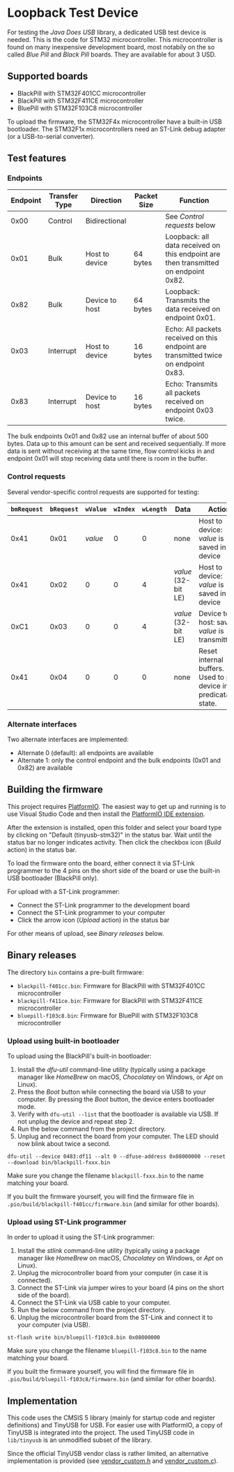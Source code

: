 # Loopback Test Device

For testing the *Java Does USB* library, a dedicated USB test device is needed. This is the code for STM32 microcontroller. This microcontroller is found on many inexpensive development board, most notabily on the so called *Blue Pill* and *Black Pill* boards. They are available for about 3 USD.

## Supported boards

- BlackPill with STM32F401CC microcontroller
- BlackPill with STM32F411CE microcontroller
- BluePill with STM32F103C8 microcontroller

To upload the firmware, the STM32F4x microcontroller have a built-in USB bootloader. The STM32F1x microcontrollers need an ST-Link debug adapter (or a USB-to-serial converter).


## Test features

### Endpoints

| Endpoint | Transfer Type | Direction | Packet Size | Function |
| - | - | - | - | - |
| 0x00 | Control | Bidirectional |  | See *Control requests* below |
| 0x01 | Bulk | Host to device | 64 bytes | Loopback: all data received on this endpoint are then transmitted on endpoint 0x82. |
| 0x82 | Bulk | Device to host | 64 bytes |  Loopback: Transmits the data received on endpoint 0x01. |
| 0x03 | Interrupt | Host to device | 16 bytes |  Echo: All packets received on this endpoint are transmitted twice on endpoint 0x83. |
| 0x83 | Interrupt | Device to host | 16 bytes |  Echo: Transmits all packets received on endpoint 0x03 twice. |

The bulk endpoints 0x01 and 0x82 use an internal buffer of about 500 bytes. Data up to this amount can be sent and received sequentially. If more data is sent without receiving at the same time, flow control kicks in and endpoint 0x01 will stop receiving data until there is room in the buffer.


### Control requests

Several vendor-specific control requests are supported for testing:

| `bmRequest` | `bRequest` | `wValue` | `wIndex` | `wLength` | Data | Action |
| - | - | - | - | - | - | - |
| 0x41 | 0x01 | *value* | 0 | 0 | none | Host to device: *value* is saved in device |
| 0x41 | 0x02 | 0 | 0 | 4 | *value* (32-bit LE) | Host to device: *value* is saved in device |
| 0xC1 | 0x03 | 0 | 0 | 4 | *value* (32-bit LE) | Device to host: saved *value* is transmitted |
| 0x41 | 0x04 | 0 | 0 | 0 | none | Reset internal buffers. Used to put device in a predicatable state. |

### Alternate interfaces

Two alternate interfaces are implemented:

- Alternate 0 (default): all endpoints are available
- Alternate 1: only the control endpoint and the bulk endpoints (0x01 and 0x82) are available


## Building the firmware

This project requires [PlatformIO](https://platformio.org/). The easiest way to get up and running is to use Visual Studio Code and then install the [PlatformIO IDE extension](https://marketplace.visualstudio.com/items?itemName=platformio.platformio-ide).

After the extension is installed, open this folder and select your board type by clicking on "Default (tinyusb-stm32)" in the status bar. Wait until the status bar no longer indicates activity. Then click the checkbox icon (*Build* action) in the status bar.

To load the firmware onto the board, either connect it via ST-Link programmer to the 4 pins on the short side of the board or use the built-in USB bootloader (BlackPill only).

For upload with a ST-Link programmer:

- Connect the ST-Link programmer to the development board
- Connect the ST-Link programmer to your computer
- Click the arrow icon (*Upload* action) in the status bar

For other means of upload, see *Binary releases* below.


## Binary releases

The directory `bin` contains a pre-built firmware:

- `blackpill-f401cc.bin`: Firmware for BlackPill with STM32F401CC microcontroller
- `blackpill-f411ce.bin`: Firmware for BlackPill with STM32F411CE microcontroller
- `bluepill-f103c8.bin`: Firmware for BluePill with STM32F103C8 microcontroller

### Upload using built-in bootloader

To upload using the BlackPill's built-in bootloader:

1. Install the *dfu-util* command-line utility (typically using a package manager like *HomeBrew* on macOS, *Chocolatey* on Windows, or *Apt* on Linux).
2. Press the *Boot* button while connecting the board via USB to your computer. By pressing the *Boot* button, the device enters bootloader mode.
3. Verify with `dfu-util --list` that the bootloader is available via USB. If not unplug the device and repeat step 2.
4. Run the below command from the project directory.
5. Unplug and reconnect the board from your computer. The LED should now blink about twice a second.

```
dfu-util --device 0483:df11 --alt 0 --dfuse-address 0x08000000 --reset --download bin/blackpill-fxxx.bin
```

Make sure you change the filename `blackpill-fxxx.bin` to the name matching your board.

If you built the firmware yourself, you will find the firmware file in `.pio/build/blackpill-f401cc/firmware.bin` (and similar for other boards).

### Upload using ST-Link programmer

In order to upload it using the ST-Link programmer:

1. Install the *stlink* command-line utility (typically using a package manager like *HomeBrew* on macOS, *Chocolatey* on Windows, or *Apt* on Linux).
2. Unplug the microcontroller board from your computer (in case it is connected).
3. Connect the ST-Link via jumper wires to your board (4 pins on the short side of the board).
4. Connect the ST-Link via USB cable to your computer.
5. Run the below command from the project directory.
6. Unplug the microcontroller board from the ST-Link and connect it to your computer (via USB).

```
st-flash write bin/bluepill-f103c8.bin 0x08000000
```

Make sure you change the filename `bluepill-f103c8.bin` to the name matching your board.

If you built the firmware yourself, you will find the firmware file in `.pio/build/bluepill-f103c8/firmware.bin` (and similar for other boards).

## Implementation

This code uses the CMSIS 5 library (mainly for startup code and register definitions) and TinyUSB for USB. For easier use with PlatformIO, a copy of TinyUSB is integrated into the project. The used TinyUSB code in `lib/tinyusb` is an unmodified subset of the library.

Since the official TinyUSB vendor class is rather limited, an alternative implementation is provided (see [vendor_custom.h](include/vendor_custom.h) and [vendor_custom.c](src/vendor_custom.c)).